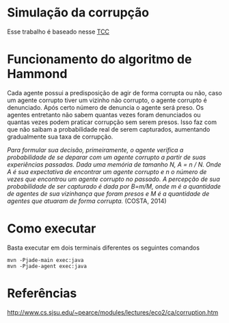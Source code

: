 # Simulação da corrupção

Esse trabalho é baseado nesse [TCC](http://bdm.unb.br/bitstream/10483/8419/1/2014_MatheusSchmelingCosta.pdf)

# Funcionamento do algoritmo de Hammond

Cada agente possui a predisposição de agir de forma corrupta ou não, caso um agente corrupto tiver um vizinho não corrupto, o agente corrupto é denunciado. Após certo número de denuncia o agente será preso. Os agentes entretanto não sabem quantas vezes foram denunciados ou quantas vezes podem praticar corrupção sem serem presos. Isso faz com que não saibam a probabilidade real de serem capturados, aumentando gradualmente sua taxa de corrupção.

*Para formular sua decisão, primeiramente, o agente verifica a probabilidade de se deparar com um agente corrupto a partir de suas experiências passadas. Dada uma memória de tamanho N, A = n / N. Onde A é sua expectativa de encontrar um agente corrupto e n o número de vezes que encontrou um agente corrupto no passado. A percepção de sua probabilidade de ser capturado é dada por B=m/M, onde m é a quantidade de agentes de sua vizinhança que foram presos e M é a quantidade de agentes que atuaram de forma corrupta.* (COSTA, 2014)

# Como executar

Basta executar em dois terminais diferentes os seguintes comandos
```
mvn -Pjade-main exec:java
mvn -Pjade-agent exec:java
```

# Referências

http://www.cs.sjsu.edu/~pearce/modules/lectures/eco2/ca/corruption.htm
